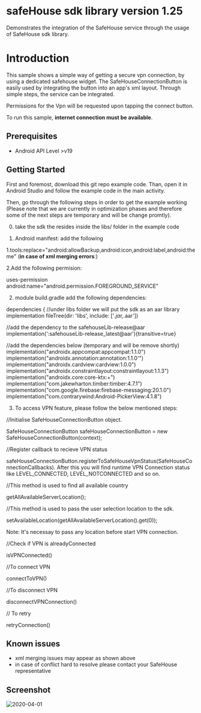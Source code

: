 safeHouse sdk library version 1.25
==================================

Demonstrates the integration of the SafeHouse service through the usage of SafeHouse sdk library.


Introduction
============

This sample shows a simple way of getting a secure vpn connection, by using a dedicated safehouse widget.
The SafeHouseConnectionButton is easily used by integrating the button into an app's xml layout.
Through simple steps, the service can be integrated.

Permissions for the Vpn will be requested upon tapping the connect button.

To run this sample, **internet connection must be available**.


Prerequisites
--------------
- Android API Level >v19

Getting Started
---------------

First and foremost, download this git repo example code.
Than, open it in Android Studio and follow the example code in the main activity.

Then, go through the following steps in order to get the example working
(Please note that we are currently in optimization phases and therefore some of the next steps are temporary and will be change promtly).

0. take the sdk the resides inside the libs/ folder in the example code

1. Android manifest: add the following 

  1.tools:replace="android:allowBackup,android:icon,android:label,android:theme" (**in case of xml merging errors**:)
  
  2.Add the following permision:
  
   uses-permission android:name="android.permission.FOREGROUND_SERVICE"

2. module build.gradle
add the following dependencies:

dependencies {
//under libs folder we will put the sdk as an aar library
implementation fileTree(dir: 'libs', include: ['*.jar,*.aar'])

//add the dependency to the safehouseLib-release@aar
 implementation(':safehouseLib-release_latest@aar'){transitive=true}

//add the dependencies below (temporary and will be remove shortly)
implementation("androidx.appcompat:appcompat:1.1.0")
implementation("androidx.annotation:annotation:1.1.0'")
implementation("androidx.cardview:cardview:1.0.0")
implementation("androidx.constraintlayout:constraintlayout:1.1.3")
implementation("androidx.core:core-ktx:+")
implementation("com.jakewharton.timber:timber:4.7.1")
implementation("com.google.firebase:firebase-messaging:20.1.0")
implementation("com.contrarywind:Android-PickerView:4.1.8")


3. To access VPN feature, please follow the below mentioned steps:

  //Initialise SafeHouseConnectionButton object.
  
  SafeHouseConnectionButton safeHouseConnectionButton = new SafeHouseConnectionButton(context);
  
  //Register callback to recieve VPN status
  
  safeHouseConnectionButton.registerToSafeHouseVpnStatus(SafeHouseConnectionCallbacks). After this you will find runtime VPN     Connection status like LEVEL_CONNECTED, LEVEL_NOTCONNECTED and so on. 
  
  //This method is used to find all available country
  
   getAllAvailableServerLocation();

  //This method is used to pass the user selection location to the sdk.
  
   setAvailableLocation(getAllAvailableServerLocation().get(0));
   
   Note: It's necessay to pass any location before start VPN connection.
   
   //Check if VPN is alreadyConnected
   
   isVPNConnected()
   
   //To connect VPN

   connectToVPN()
   
   //To disconnect VPN
   
   disconnectVPNConnection()
   
   // To retry
   
   retryConnection()
  

Known issues
------------
- xml merging issues may appear as shown above
- in case of conflict hard to resolve please contact your SafeHouse representative
    
Screenshot
----------

![2020-04-01](https://user-images.githubusercontent.com/27682184/78152594-a6f0d800-7457-11ea-81f9-dbba94163788.jpg)
  
